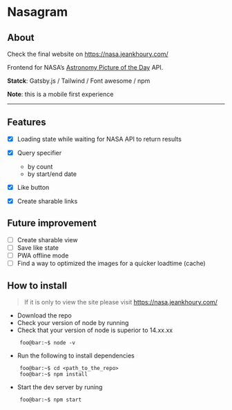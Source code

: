 # Nasagram

## About

Check the final website on https://nasa.jeankhoury.com/

Frontend for NASA’s [Astronomy Picture of the Day](https://api.nasa.gov#apod) API. 

**Statck**: Gatsby.js / Tailwind / Font awesome / npm

**Note**: this is a mobile first experience 

-------
## Features
- [x] Loading state while waiting for NASA API to return results
- [x] Query specifier
    - by count
    - by start/end date
- [x] Like button
- [x] Create sharable links


## Future improvement


- [ ] Create sharable view
- [ ] Save like state
- [ ] PWA offline mode
- [ ] Find a way to optimized the images for a quicker loadtime (cache)

## How to install

> If it is only to view the site please visit https://nasa.jeankhoury.com/

- Download the repo 
- Check your version of node by running 
- Check that your version of node is superior to 14.xx.xx
``` console
    foo@bar:~$ node -v
```

- Run the following to install dependencies

``` console
    foo@bar:~$ cd <path_to_the_repo>
    foo@bar:~$ npm install
```

- Start the dev server by runing
``` console
    foo@bar:~$ npm start
```

